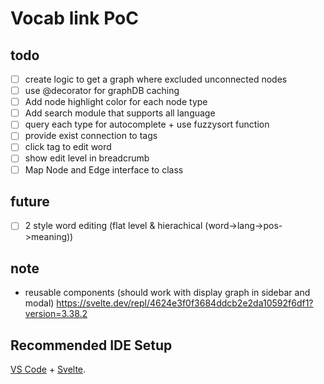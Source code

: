 # Vocab link PoC

## todo
- [ ] create logic to get a graph where excluded unconnected nodes
- [ ] use @decorator for graphDB caching
- [ ] Add node highlight color for each node type
- [ ] Add search module that supports all language
- [ ] query each type for autocomplete + use fuzzysort function
- [ ] provide exist connection to tags
- [ ] click tag to edit word
- [ ] show edit level in breadcrumb
- [ ] Map Node and Edge interface to class

## future
- [ ] 2 style word editing (flat level & hierachical (word->lang->pos->meaning))

## note
- reusable components (should work with display graph in sidebar and modal)
https://svelte.dev/repl/4624e3f0f3684ddcb2e2da10592f6df1?version=3.38.2

## Recommended IDE Setup

[VS Code](https://code.visualstudio.com/) + [Svelte](https://marketplace.visualstudio.com/items?itemName=svelte.svelte-vscode).
